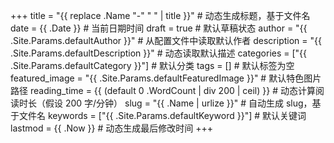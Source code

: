 +++
title = "{{ replace .Name "-" " " | title }}"  # 动态生成标题，基于文件名
date = {{ .Date }}  # 当前日期时间
draft = true  # 默认草稿状态
author = "{{ .Site.Params.defaultAuthor }}"  # 从配置文件中读取默认作者
description = "{{ .Site.Params.defaultDescription }}"  # 动态读取默认描述
categories = ["{{ .Site.Params.defaultCategory }}"]  # 默认分类
tags = []  # 默认标签为空
featured_image = "{{ .Site.Params.defaultFeaturedImage }}"  # 默认特色图片路径
reading_time = {{ (default 0 .WordCount | div 200 | ceil) }}  # 动态计算阅读时长（假设 200 字/分钟）
slug = "{{ .Name | urlize }}"  # 自动生成 slug，基于文件名
keywords = ["{{ .Site.Params.defaultKeyword }}"]  # 默认关键词
lastmod = {{ .Now }}  # 动态生成最后修改时间
+++
